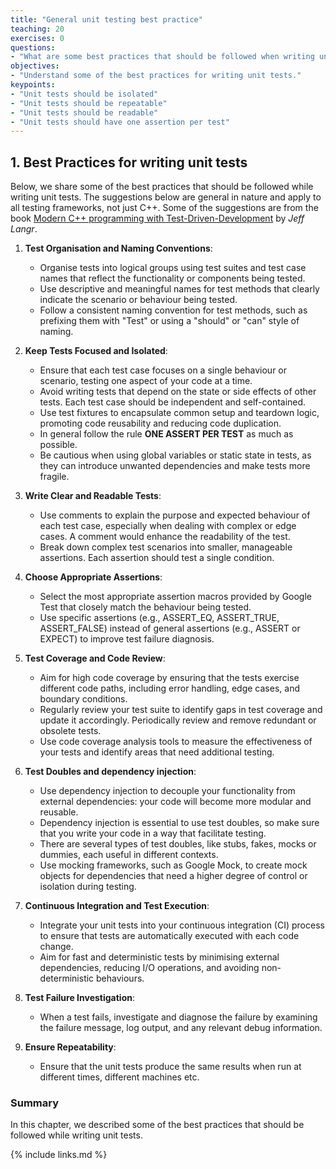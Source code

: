 ```yaml
---
title: "General unit testing best practice"
teaching: 20
exercises: 0
questions:
- "What are some best practices that should be followed when writing unit tests?"
objectives:
- "Understand some of the best practices for writing unit tests."
keypoints:
- "Unit tests should be isolated"
- "Unit tests should be repeatable"
- "Unit tests should be readable"
- "Unit tests should have one assertion per test"
---
```


## 1. Best Practices for writing unit tests

Below, we share some of the best practices that should be followed while writing unit tests. The suggestions below are general in nature and apply to all testing frameworks, not just C++. Some of the suggestions are from the book [Modern C++ programming with Test-Driven-Development](https://www.amazon.co.uk/Modern-Programming-Test-Driven-Development-Better/dp/1937785483) by *Jeff Langr*.

1. **Test Organisation and Naming Conventions**:
    - Organise tests into logical groups using test suites and test case names that reflect the functionality or components being tested.
    - Use descriptive and meaningful names for test methods that clearly indicate the scenario or behaviour being tested.
    - Follow a consistent naming convention for test methods, such as prefixing them with "Test" or using a "should" or "can" style of naming.

2. **Keep Tests Focused and Isolated**:
    - Ensure that each test case focuses on a single behaviour or scenario, testing one aspect of your code at a time.
    - Avoid writing tests that depend on the state or side effects of other tests. Each test case should be independent and self-contained.
    - Use test fixtures to encapsulate common setup and teardown logic, promoting code reusability and reducing code duplication.
    - In general follow the rule **ONE ASSERT PER TEST** as much as possible.
    - Be cautious when using global variables or static state in tests, as they can introduce unwanted dependencies and make tests more fragile.

3. **Write Clear and Readable Tests**:
    - Use comments to explain the purpose and expected behaviour of each test case, especially when dealing with complex or edge cases. A comment would enhance the readability of the test.
    - Break down complex test scenarios into smaller, manageable assertions. Each assertion should test a single condition.

4. **Choose Appropriate Assertions**:
    - Select the most appropriate assertion macros provided by Google Test that closely match the behaviour being tested.
    - Use specific assertions (e.g., ASSERT_EQ, ASSERT_TRUE, ASSERT_FALSE) instead of general assertions (e.g., ASSERT or EXPECT) to improve test failure diagnosis.

5. **Test Coverage and Code Review**:
    - Aim for high code coverage by ensuring that the tests exercise different code paths, including error handling, edge cases, and boundary conditions.
    - Regularly review your test suite to identify gaps in test coverage and update it accordingly. Periodically review and remove redundant or obsolete tests.
    - Use code coverage analysis tools to measure the effectiveness of your tests and identify areas that need additional testing.

6. **Test Doubles and dependency injection**:
    - Use dependency injection to decouple your functionality from external dependencies: your code will become more modular and reusable.
    - Dependency injection is essential to use test doubles, so make sure that you write your code in a way that facilitate testing.
    - There are several types of test doubles, like stubs, fakes, mocks or dummies, each useful in different contexts.
    - Use mocking frameworks, such as Google Mock, to create mock objects for dependencies that need a higher degree of control or isolation during testing.

7. **Continuous Integration and Test Execution**:
    - Integrate your unit tests into your continuous integration (CI) process to ensure that tests are automatically executed with each code change.
    - Aim for fast and deterministic tests by minimising external dependencies, reducing I/O operations, and avoiding non-deterministic behaviours.

8. **Test Failure Investigation**:
    - When a test fails, investigate and diagnose the failure by examining the failure message, log output, and any relevant debug information.

9. **Ensure Repeatability**:
    - Ensure that the unit tests produce the same results when run at different times, different machines etc.

### Summary

In this chapter, we described some of the best practices that should be followed while writing unit tests.

{% include links.md %}
